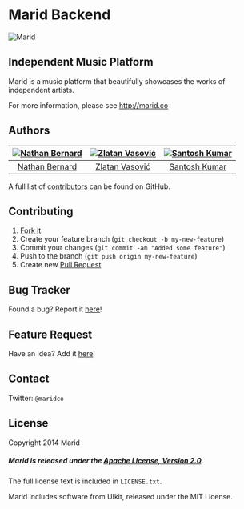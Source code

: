 Marid Backend
=============

![Marid](https://raw.githubusercontent.com/maridco/marid/master/img/marid-color-xlarge.jpg)

## Independent Music Platform

Marid is a music platform that beautifully showcases the works of independent artists.

For more information, please see http://marid.co

## Authors

[![Nathan Bernard](https://s.gravatar.com/avatar/764276fb0de2fba228d1a906efdcae45?s=117)](https://github.com/nb333) | [![Zlatan Vasović](https://s.gravatar.com/avatar/c99c9cf9673c30920a0f58f776101a26?s=117)](https://github.com/zdroid) | [![Santosh Kumar](https://s.gravatar.com/avatar/6bae48e2decd6c161c45727ab09cd5ae?s=117)](https://github.com/sant0sh) |
:---:|:---:|:---:
[Nathan Bernard](https://github.com/nb333) | [Zlatan Vasović](https://github.com/zdroid) | [Santosh Kumar](https://github.com/sant0sh)

A full list of [contributors](https://github.com/maridco/marid/graphs/contributors) can be found on GitHub.

## Contributing

1. [Fork it](https://help.github.com/articles/fork-a-repo)
2. Create your feature branch (`git checkout -b my-new-feature`)
3. Commit your changes (`git commit -am "Added some feature"`)
4. Push to the branch (`git push origin my-new-feature`)
5. Create new [Pull Request](https://help.github.com/articles/using-pull-requests)

## Bug Tracker

Found a bug? Report it [here](https://github.com/maridco/marid/issues/)!

## Feature Request

Have an idea? Add it [here](https://github.com/maridco/marid/issues/)!

## Contact

Twitter: `@maridco`

## License

Copyright 2014 Marid

##### Marid is released under the [Apache License, Version 2.0](http://www.apache.org/licenses/LICENSE-2.0).
The full license text is included in `LICENSE.txt`.

Marid includes software from UIkit, released under the MIT License.
